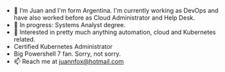 - 👋 I’m Juan and I'm form Argentina. I'm currently working as DevOps and have also worked before as Cloud Administrator and Help Desk.
- 👀 In progress: Systems Analyst degree.
- 🌱 Interested in pretty much anything automation, cloud and Kubernetes related.
- Certified Kubernetes Administrator
- Big Powershell 7 fan. Sorry, not sorry.
- 📫 Reach me at juannfox@hotmail.com

<!---
juannfox/juannfox is a ✨ special ✨ repository because its `README.md` (this file) appears on your GitHub profile.
You can click the Preview link to take a look at your changes.
--->
